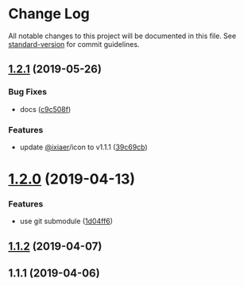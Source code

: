 # Change Log

All notable changes to this project will be documented in this file. See [standard-version](https://github.com/conventional-changelog/standard-version) for commit guidelines.

<a name="1.2.1"></a>
## [1.2.1](https://github.com/ixiaer/icon-logos/compare/v1.2.0...v1.2.1) (2019-05-26)


### Bug Fixes

* docs ([c9c508f](https://github.com/ixiaer/icon-logos/commit/c9c508f))


### Features

* update [@ixiaer](https://github.com/ixiaer)/icon to v1.1.1 ([39c69cb](https://github.com/ixiaer/icon-logos/commit/39c69cb))



<a name="1.2.0"></a>
# [1.2.0](https://github.com/ixiaer/icon-logos/compare/v1.1.2...v1.2.0) (2019-04-13)


### Features

* use git submodule ([1d04ff6](https://github.com/ixiaer/icon-logos/commit/1d04ff6))



<a name="1.1.2"></a>
## [1.1.2](https://github.com/ixiaer/icon-logos/compare/v1.1.1...v1.1.2) (2019-04-07)



<a name="1.1.1"></a>
## 1.1.1 (2019-04-06)
